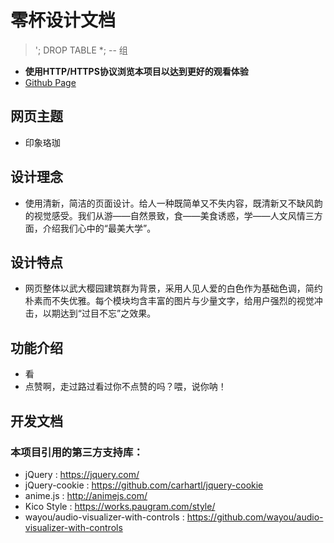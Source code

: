 # 零杯设计文档
> '; DROP TABLE \*; -- 组

- **使用HTTP/HTTPS协议浏览本项目以达到更好的观看体验**
- [Github Page](https://exercisebook.github.io/Zeor_WebDesigningCompetition/)

## 网页主题
 - 印象珞珈

## 设计理念
 - 使用清新，简洁的页面设计。给人一种既简单又不失内容，既清新又不缺风韵的视觉感受。我们从游——自然景致，食——美食诱惑，学——人文风情三方面，介绍我们心中的“最美大学”。

## 设计特点
 - 网页整体以武大樱园建筑群为背景，采用人见人爱的白色作为基础色调，简约朴素而不失优雅。每个模块均含丰富的图片与少量文字，给用户强烈的视觉冲击，以期达到“过目不忘”之效果。

## 功能介绍
 - 看
 - 点赞啊，走过路过看过你不点赞的吗？喂，说你呐！

## 开发文档

### 本项目引用的第三方支持库：
 - jQuery : <https://jquery.com/>
 - jQuery-cookie : <https://github.com/carhartl/jquery-cookie>
 - anime.js : <http://animejs.com/>
 - Kico Style : <https://works.paugram.com/style/>
 - wayou/audio-visualizer-with-controls : <https://github.com/wayou/audio-visualizer-with-controls>